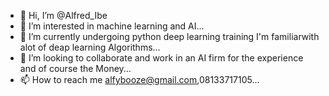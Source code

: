 - 👋 Hi, I’m @Alfred_Ibe
- 👀 I’m interested in machine learning and AI...
- 🌱 I’m currently undergoing python deep learning training I'm familiarwith alot of deap learning Algorithms...
- 💞️ I’m looking to collaborate and work in an AI firm for the experience and of course the Money...
- 📫 How to reach me alfybooze@gmail.com,08133717105...

<!---
Alfybooze/Alfybooze is a ✨ special ✨ repository because its `README.md` (this file) appears on your GitHub profile.
You can click the Preview link to take a look at your changes.
--->

